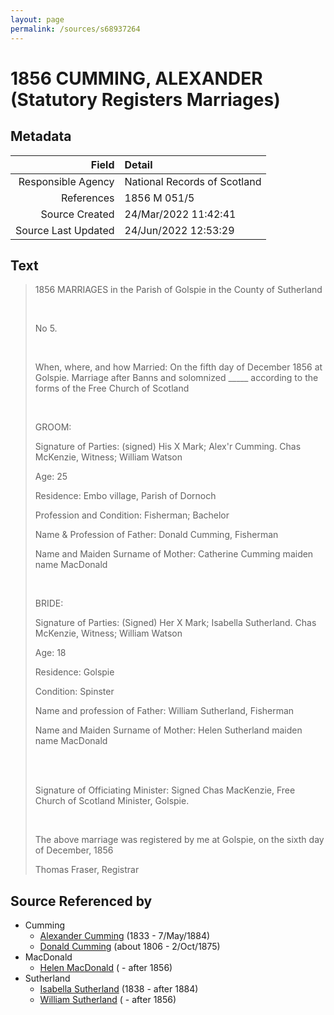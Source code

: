 ```yaml
---
layout: page
permalink: /sources/s68937264
---
```


# 1856 CUMMING, ALEXANDER (Statutory Registers Marriages)

## Metadata

Field | Detail
---:|:---
Responsible Agency | National Records of Scotland
References | 1856 M 051/5
Source Created | 24/Mar/2022 11:42:41
Source Last Updated | 24/Jun/2022 12:53:29

## Text

> 1856 MARRIAGES in the Parish of Golspie in the County of Sutherland
>
> <br/>
>
> No 5.
>
> <br/>
>
> When, where, and how Married: On the fifth day of December 1856 at Golspie. Marriage after Banns and solomnized _____ according to the forms of the Free Church of Scotland
>
> <br/>
>
> GROOM:
>
> Signature of Parties: (signed) His X Mark; Alex'r Cumming. Chas McKenzie, Witness; William Watson
>
> Age: 25
>
> Residence: Embo village, Parish of Dornoch
>
> Profession and Condition: Fisherman; Bachelor
>
> Name & Profession of Father: Donald Cumming, Fisherman
>
> Name and Maiden Surname of Mother: Catherine Cumming maiden name MacDonald
>
> <br/>
>
> BRIDE:
>
> Signature of Parties: (Signed) Her X Mark; Isabella Sutherland. Chas McKenzie, Witness; William Watson
>
> Age: 18
>
> Residence: Golspie
>
> Condition: Spinster
>
> Name and profession of Father: William Sutherland, Fisherman
>
> Name and Maiden Surname of Mother: Helen Sutherland maiden name MacDonald
>
> <br/>
>
> <br/>
>
> Signature of Officiating Minister: Signed Chas MacKenzie, Free Church of Scotland Minister, Golspie.
>
> <br/>
>
> The above marriage was registered by me at Golspie, on the sixth day of December, 1856
>
> Thomas Fraser, Registrar
>

## Source Referenced by

* Cumming
  * [Alexander Cumming](../people/@7028096@-alexander-cumming-b1833-d1884-5-7.md) (1833 - 7/May/1884)
  * [Donald Cumming](../people/@45726416@-donald-cumming-b1806-d1875-10-2.md) (about 1806 - 2/Oct/1875)
* MacDonald
  * [Helen MacDonald](../people/@83660564@-helen-macdonald-b-d1856.md) ( - after 1856)
* Sutherland
  * [Isabella Sutherland](../people/@79967653@-isabella-sutherland-b1838-d1884.md) (1838 - after 1884)
  * [William Sutherland](../people/@72992640@-william-sutherland-b-d1856.md) ( - after 1856)
